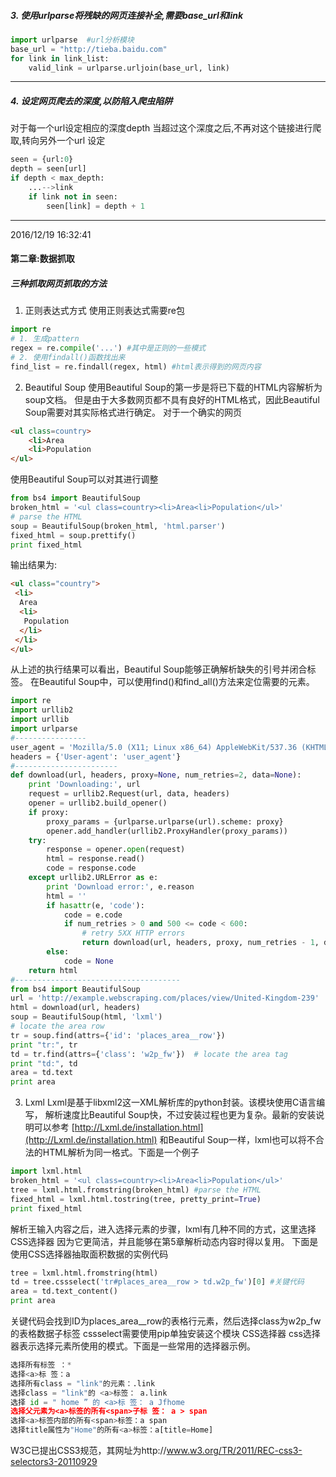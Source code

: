 ##### 3. 使用urlparse将残缺的网页连接补全,需要base_url和link
```python
import urlparse  #url分析模块
base_url = "http://tieba.baidu.com"
for link in link_list:
    valid_link = urlparse.urljoin(base_url, link)
```
-------------
##### 4. 设定网页爬去的深度,以防陷入爬虫陷阱
对于每一个url设定相应的深度depth
当超过这个深度之后,不再对这个链接进行爬取,转向另外一个url
设定
```python
seen = {url:0}
depth = seen[url]
if depth < max_depth:
    ...-->link
    if link not in seen:
        seen[link] = depth + 1
```
---
2016/12/19 16:32:41
#### 第二章:数据抓取
##### 三种抓取网页抓取的方法
1. 正则表达式方式
使用正则表达式需要re包
```python
import re
# 1. 生成pattern
regex = re.compile('...') #其中是正则的一些模式
# 2. 使用findall()函数找出来
find_list = re.findall(regex, html) #html表示得到的网页内容
```
2. Beautiful Soup
使用Beautiful Soup的第一步是将已下载的HTML内容解析为soup文档。
但是由于大多数网页都不具有良好的HTML格式，因此Beautiful Soup需要对其实际格式进行确定。
对于一个确实的网页
```html
<ul class=country>
    <li>Area
    <li>Population
</ul>
```
使用Beautiful Soup可以对其进行调整
```python
from bs4 import BeautifulSoup
broken_html = '<ul class=country><li>Area<li>Population</ul>'
# parse the HTML
soup = BeautifulSoup(broken_html, 'html.parser')
fixed_html = soup.prettify()
print fixed_html
```
输出结果为:
```html
<ul class="country">
 <li>
  Area
  <li>
   Population
  </li>
 </li>
</ul>
```
从上述的执行结果可以看出，Beautiful Soup能够正确解析缺失的引号并闭合标签。
在Beautiful Soup中，可以使用find()和find_all()方法来定位需要的元素。
```python
import re
import urllib2
import urllib
import urlparse
#----------------
user_agent = 'Mozilla/5.0 (X11; Linux x86_64) AppleWebKit/537.36 (KHTML, like Gecko) Chrome/54.0.2840.100 Safari/537.36'
headers = {'User-agent': 'user_agent'}
#-----------------------
def download(url, headers, proxy=None, num_retries=2, data=None):
    print 'Downloading:', url
    request = urllib2.Request(url, data, headers)
    opener = urllib2.build_opener()
    if proxy:
        proxy_params = {urlparse.urlparse(url).scheme: proxy}
        opener.add_handler(urllib2.ProxyHandler(proxy_params))
    try:
        response = opener.open(request)
        html = response.read()
        code = response.code
    except urllib2.URLError as e:
        print 'Download error:', e.reason
        html = ''
        if hasattr(e, 'code'):
            code = e.code
            if num_retries > 0 and 500 <= code < 600:
                # retry 5XX HTTP errors
                return download(url, headers, proxy, num_retries - 1, data)
        else:
            code = None
    return html
#-------------------------------------
from bs4 import BeautifulSoup
url = 'http://example.webscraping.com/places/view/United-Kingdom-239'
html = download(url, headers)
soup = BeautifulSoup(html, 'lxml')
# locate the area row
tr = soup.find(attrs={'id': 'places_area__row'})
print "tr:", tr
td = tr.find(attrs={'class': 'w2p_fw'})  # locate the area tag
print "td:", td
area = td.text
print area
```
3. Lxml
Lxml是基于libxml2这一XML解析库的python封装。该模块使用C语言编写，
解析速度比Beautiful Soup快，不过安装过程也更为复杂。最新的安装说明可以参考
[http://Lxml.de/installation.html](http://Lxml.de/installation.html)
和Beautiful Soup一样，lxml也可以将不合法的HTML解析为同一格式。下面是一个例子
```python
import lxml.html
broken_html = '<ul class=country><li>Area<li>Population</ul>'
tree = lxml.html.fromstring(broken_html) #parse the HTML
fixed_html = lxml.html.tostring(tree, pretty_print=True)
print fixed_html
```
解析王输入内容之后，进入选择元素的步骤，lxml有几种不同的方式，这里选择CSS选择器
因为它更简洁，并且能够在第5章解析动态内容时得以复用。
下面是使用CSS选择器抽取面积数据的实例代码
```python
tree = lxml.html.fromstring(html)
td = tree.cssselect('tr#places_area__row > td.w2p_fw')[0] #关键代码
area = td.text_content()
print area
```
关键代码会找到ID为places_area__row的表格行元素，然后选择class为w2p_fw的表格数据子标签
cssselect需要使用pip单独安装这个模块
CSS选择器
css选择器表示选择元素所使用的模式。下面是一些常用的选择器示例。
```python
选择所有标签 ：*
选择<a>标 签：a
选择所有class = "link"的元素：.link
选择class = "link"的 <a>标签： a.link
选择 id = " home ” 的 <a>标 签： a Jfhome
选择父元素为<a>标签的所有<span>子标 签： a > span
选择<a>标签内部的所有<span>标签：a span
选择title属性为"Home"的所有<a>标签：a[title=Home]
```
W3C已提出CSS3规范，其网址为http://www.w3.org/TR/2011/REC-css3-selectors3-20110929
